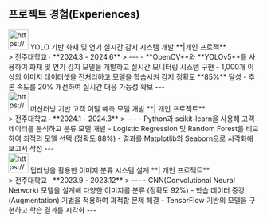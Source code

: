 ## 프로젝트 경험(Experiences)  
<aside>
<img src="https://www.notion.so/icons/briefcase_gray.svg" alt="https://www.notion.so/icons/briefcase_gray.svg" width="40px" /> YOLO 기반 화재 및 연기 실시간 감지 시스템 개발
**|개인  프로젝**  
</aside>  
> 전주대학교 ∙ **2024.3 - 2024.6**
>  
---  
- **OpenCV**와 **YOLOv5**를 사용하여 화재 및 연기 감지 모델을 개발하고 실시간 모니터링 시스템 구현
- 1,000개 이상의 이미지 데이터셋을 전처리하고 모델을 학습시켜 감지 정확도 **85%** 달성
- 추론 속도를 20% 개선하여 실시간 대응 가능성 확보  
---  
<aside>
<img src="https://www.notion.so/icons/briefcase_gray.svg" alt="https://www.notion.so/icons/briefcase_gray.svg" width="40px" /> 머신러닝 기반 고객 이탈 예측 모델 개발
**| 개인 프로젝트**  
</aside>  
> 전주대학교 ∙ **2024.1 - 2024.3**
>  
---  
- Python과 scikit-learn을 사용해 고객 데이터를 분석하고 분류 모델 개발
- Logistic Regression 및 Random Forest를 비교하여 최적의 모델 선택 (정확도 88%)
- 결과를 Matplotlib와 Seaborn으로 시각화해 보고서 작성  
---  
<aside>
<img src="https://www.notion.so/icons/briefcase_gray.svg" alt="https://www.notion.so/icons/briefcase_gray.svg" width="40px" /> 딥러닝을 활용한 이미지 분류 시스템 설계
**| 개인 프로젝트**  
</aside>  
> 전주대학교 ∙ **2023.9 - 2023.12**
>  
---  
- CNN(Convolutional Neural Network) 모델을 설계해 다양한 이미지를 분류 (정확도 92%)
- 학습 데이터 증강(Augmentation) 기법을 적용하여 과적합 문제 해결
- TensorFlow 기반의 모델을 구현하고 학습 결과를 시각화  
---  
</aside>  
<aside>